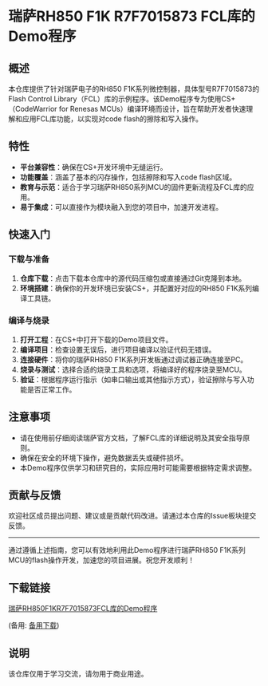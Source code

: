 # 瑞萨RH850 F1K R7F7015873 FCL库的Demo程序

## 概述

本仓库提供了针对瑞萨电子的RH850 F1K系列微控制器，具体型号R7F7015873的Flash Control Library（FCL）库的示例程序。该Demo程序专为使用CS+（CodeWarrior for Renesas MCUs）编译环境而设计，旨在帮助开发者快速理解和应用FCL库功能，以实现对code flash的擦除和写入操作。

## 特性

- **平台兼容性**：确保在CS+开发环境中无缝运行。
- **功能覆盖**：涵盖了基本的闪存操作，包括擦除和写入code flash区域。
- **教育与示范**：适合于学习瑞萨RH850系列MCU的固件更新流程及FCL库的应用。
- **易于集成**：可以直接作为模块融入到您的项目中，加速开发进程。

## 快速入门

### 下载与准备

1. **仓库下载**：点击下载本仓库中的源代码压缩包或直接通过Git克隆到本地。
2. **环境搭建**：确保你的开发环境已安装CS+，并配置好对应的RH850 F1K系列编译工具链。

### 编译与烧录

1. **打开工程**：在CS+中打开下载的Demo项目文件。
2. **编译项目**：检查设置无误后，进行项目编译以验证代码无错误。
3. **连接硬件**：将你的瑞萨RH850 F1K系列开发板通过调试器正确连接至PC。
4. **烧录与测试**：选择合适的烧录工具和选项，将编译好的程序烧录至MCU。
5. **验证**：根据程序运行指示（如串口输出或其他指示方式），验证擦除与写入功能是否正常工作。

## 注意事项

- 请在使用前仔细阅读瑞萨官方文档，了解FCL库的详细说明及其安全指导原则。
- 确保在安全的环境下操作，避免数据丢失或硬件损坏。
- 本Demo程序仅供学习和研究目的，实际应用时可能需要根据特定需求调整。

## 贡献与反馈

欢迎社区成员提出问题、建议或是贡献代码改进。请通过本仓库的Issue板块提交反馈。

---

通过遵循上述指南，您可以有效地利用此Demo程序进行瑞萨RH850 F1K系列MCU的flash操作开发，加速您的项目进展。祝您开发顺利！

## 下载链接
[瑞萨RH850F1KR7F7015873FCL库的Demo程序](https://pan.quark.cn/s/378487da78c4) 

(备用: [备用下载](https://pan.baidu.com/s/1jhRFSQ2UWZr-Os3rKfbTbQ?pwd=1234))

## 说明

该仓库仅用于学习交流，请勿用于商业用途。
